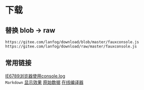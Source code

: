# 下载

## 替换 blob -> raw
`https://gitee.com/lanfog/download/blob/master/fauxconsole.js`  
`https://gitee.com/lanfog/download/raw/master/fauxconsole.js`

## 常用链接
[IE6789浏览器使用console.log](https://gitee.com/lanfog/download/raw/master/fauxconsole.js)  
`Markdown` [显示效果](https://gitee.com/lanfog/download/blob/master/markdown.md)
[原始数据](https://gitee.com/lanfog/download/raw/master/markdown.md)
[在线编译器](https://tool.oschina.net/markdown)
